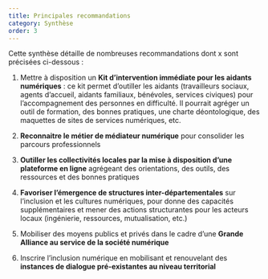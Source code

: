 ```yaml
---
title: Principales recommandations
category: Synthèse
order: 3
---
```


Cette synth&egrave;se d&eacute;taille de nombreuses recommandations dont x sont pr&eacute;cis&eacute;es ci-dessous :

1. Mettre &agrave; disposition un **Kit d’intervention imm&eacute;diate pour les aidants num&eacute;riques** : ce kit permet d’outiller les aidants (travailleurs sociaux, agents d’accueil, aidants familiaux, b&eacute;n&eacute;voles, services civiques) pour l’accompagnement des personnes en difficult&eacute;. Il pourrait agr&eacute;ger un outil de formation, des bonnes pratiques, une charte d&eacute;ontologique, des maquettes de sites de services num&eacute;riques, etc.

2. **Reconnaitre le m&eacute;tier de m&eacute;diateur num&eacute;rique** pour consolider les parcours professionnels

3. **Outiller les collectivit&eacute;s locales par la mise &agrave; disposition d’une plateforme en ligne** agr&eacute;geant des orientations, des outils, des ressources et des bonnes pratiques

4. **Favoriser l’&eacute;mergence de structures inter-d&eacute;partementales** sur l’inclusion et les cultures num&eacute;riques, pour donne des capacit&eacute;s suppl&eacute;mentaires et mener des actions structurantes pour les acteurs locaux (ing&eacute;nierie, ressources, mutualisation, etc.)

5. Mobiliser des moyens publics et priv&eacute;s dans le cadre d’une **Grande Alliance au service de la soci&eacute;t&eacute; num&eacute;rique**

6. Inscrire l’inclusion num&eacute;rique en mobilisant et renouvelant des **instances de dialogue pr&eacute;-existantes au niveau territorial**